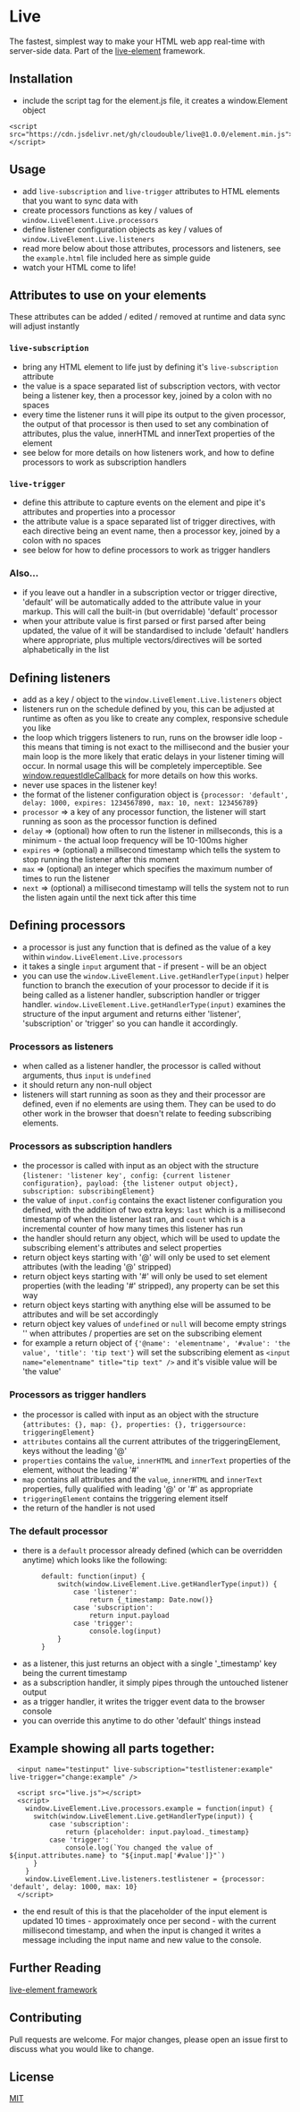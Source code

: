# Live
The fastest, simplest way to make your HTML web app real-time with server-side data. Part of 
the [live-element](https://live-element.net) framework.

## Installation
* include the script tag for the element.js file, it creates a window.Element object
```
<script src="https://cdn.jsdelivr.net/gh/cloudouble/live@1.0.0/element.min.js"></script>
```


## Usage
* add  ```live-subscription``` and ```live-trigger``` attributes to HTML elements that you want to sync data with
* create processors functions as key / values of ```window.LiveElement.Live.processors```
* define listener configuration objects as key / values of ```window.LiveElement.Live.listeners```
* read more below about those attributes, processors and listeners, see the ```example.html``` file included here as simple guide
* watch your HTML come to life!


## Attributes to use on your elements

These attributes can be added / edited / removed at runtime and data sync will adjust instantly

### ```live-subscription```
* bring any HTML element to life just by defining it's ```live-subscription``` attribute
* the value is a space separated list of subscription vectors, with vector being a listener key, then a processor key, joined by a colon with no spaces
* every time the listener runs it will pipe its output to the given processor, the output of that processor is then used to set any combination of attributes, 
plus the value, innerHTML and innerText properties of the element
* see below for more details on how listeners work, and how to define processors to work as subscription handlers

### ```live-trigger```
* define this attribute to capture events on the element and pipe it's attributes and properties into a processor
* the attribute value is a space separated list of trigger directives, with each directive being an event name, then a processor key, joined by a colon with no spaces
* see below for how to define processors to work as trigger handlers

### Also...
* if you leave out a handler in a subscription vector or trigger directive, 'default' will be automatically added to the attribute value in your markup. This will call the built-in 
(but overridable) 'default' processor
* when your attribute value is first parsed or first parsed after being updated, the value of it will be standardised to include 'default' handlers where appropriate, plus 
multiple vectors/directives will be sorted alphabetically in the list


## Defining listeners
* add as a key / object to the ```window.LiveElement.Live.listeners``` object
* listeners run on the schedule defined by you, this can be adjusted at runtime as often as you like to create any complex, responsive schedule you like
* the loop which triggers listeners to run, runs on the browser idle loop - this means that timing is not exact to the millisecond and the busier your main loop is
the more likely that eratic delays in your listener timing will occur. In normal usage this will be completely imperceptible. 
See [window.requestIdleCallback](https://developer.mozilla.org/en-US/docs/Web/API/Window/requestIdleCallback) for more details on how this works.
* never use spaces in the listener key!
* the format of the listener configuration object is ```{processor: 'default', delay: 1000, expires: 1234567890, max: 10, next: 123456789}```
* ```processor``` => a key of any processor function, the listener will start running as soon as the processor function is defined
* ```delay``` => (optional) how often to run the listener in millseconds, this is a minimum - the actual loop frequency will be 10-100ms higher
* ```expires``` => (optional) a millsecond timestamp which tells the system to stop running the listener after this moment
* ```max``` => (optional) an integer which specifies the maximum number of times to run the listener
* ```next``` => (optional) a millisecond timestamp will tells the system not to run the listen again until the next tick after this time


## Defining processors
* a processor is just any function that is defined as the value of a key within ```window.LiveElement.Live.processors```
* it takes a single ```input``` argument that - if present - will be an object
* you can use the ```window.LiveElement.Live.getHandlerType(input)``` helper function to branch the execution of your processor to decide if it is being called 
as a listener handler, subscription handler or trigger handler. ```window.LiveElement.Live.getHandlerType(input)``` examines the structure of the input argument and 
returns either 'listener', 'subscription' or 'trigger' so you can handle it accordingly.


### Processors as listeners
* when called as a listener handler, the processor is called without arguments, thus ```input``` is ```undefined```
* it should return any non-null object 
* listeners will start running as soon as they and their processor are defined, even if no elements are using them. They can be used to do other work in the browser that doesn't 
relate to feeding subscribing elements.

### Processors as subscription handlers
* the processor is called with input as an object with the structure
```{listener: 'listener key', config: {current listener configuration}, payload: {the listener output object}, subscription: subscribingElement}```
* the value of ```input.config``` contains the exact listener configuration you defined, with the addition of two extra keys: ```last``` which is a millisecond timestamp of when the 
listener last ran, and ```count``` which is a incremental counter of how many times this listener has run  
* the handler should return any object, which will be used to update the subscribing element's attributes and select properties
* return object keys starting with '@' will only be used to set element attributes (with the leading '@' stripped)
* return object keys starting with '#' will only be used to set element properties (with the leading '#' stripped), any property can be set this way
* return object keys starting with anything else will be assumed to be attributes and will be set accordingly
* return object key values of ```undefined``` or ```null``` will become empty strings '' when attributes / properties are set on the subscribing element
* for example a return object of ```{'@name': 'elementname', '#value': 'the value', 'title': 'tip text'}``` will set the subscribing element as 
```<input name="elementname" title="tip text" />``` and it's visible value will be 'the value'

### Processors as trigger handlers
* the processor is called with input as an object with the structure
```{attributes: {}, map: {}, properties: {}, triggersource: triggeringElement}```
* ```attributes``` contains all the current attributes of the triggeringElement, keys without the leading '@'
* ```properties``` contains the ```value```, ```innerHTML``` and ```innerText``` properties of the element, without the leading '#'
* ```map``` contains all attributes and the ```value```, ```innerHTML``` and ```innerText``` properties, fully qualified with leading '@' or '#' as appropriate
* ```triggeringElement``` contains the triggering element itself
* the return of the handler is not used

### The default processor
* there is a ```default``` processor already defined (which can be overridden anytime) which looks like the following: 
```
        default: function(input) {
            switch(window.LiveElement.Live.getHandlerType(input)) {
                case 'listener': 
                    return {_timestamp: Date.now()}
                case 'subscription': 
                    return input.payload
                case 'trigger':
                    console.log(input)
            }
        }
```
* as a listener, this just returns an object with a single '_timestamp' key being the current timestamp
* as a subscription handler, it simply pipes through the untouched listener output
* as a trigger handler, it writes the trigger event data to the browser console
* you can override this anytime to do other 'default' things instead


## Example showing all parts together: 
```
  <input name="testinput" live-subscription="testlistener:example" live-trigger="change:example" />
  
  <script src="live.js"></script>
  <script>
    window.LiveElement.Live.processors.example = function(input) {
      switch(window.LiveElement.Live.getHandlerType(input)) {
          case 'subscription': 
              return {placeholder: input.payload._timestamp}
          case 'trigger':
              console.log(`You changed the value of ${input.attributes.name} to "${input.map['#value']}"`)
      }
    }
    window.LiveElement.Live.listeners.testlistener = {processor: 'default', delay: 1000, max: 10}
  </script>

```
* the end result of this is that the placeholder of the input element is updated 10 times - approximately once per second - with the current millisecond timestamp, 
and when the input is changed it writes a message including the input name and new value to the console.



## Further Reading 

[live-element framework](https://live-element.net)


## Contributing
Pull requests are welcome. For major changes, please open an issue first to discuss what you would like to change.

## License
[MIT](https://choosealicense.com/licenses/mit/)

